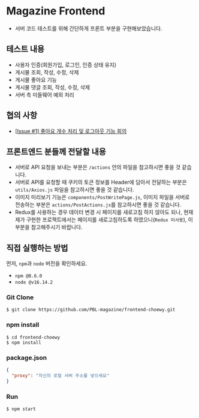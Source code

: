 # Magazine Frontend

- 서버 코드 테스트를 위해 간단하게 프론트 부분을 구현해보았습니다.

## 테스트 내용

- 사용자 인증(회원가입, 로그인, 인증 상태 유지)
- 게시물 조회, 작성, 수정, 삭제
- 게시물 좋아요 기능
- 게시물 댓글 조회, 작성, 수정, 삭제
- 서버 측 미들웨어 예외 처리

## 협의 사항

- [[Issue #1] 좋아요 개수 처리 및 로그아웃 기능 회의](https://github.com/PBL-magazine/frontend-choewy/issues/1)

## 프론트엔드 분들께 전달할 내용

- 서버로 API 요청을 보내는 부분은 `/actions` 안의 파일을 참고하시면 좋을 것 같습니다.
- 서버로 API를 요청할 때 쿠키의 토큰 정보를 Header에 담아서 전달하는 부분은 `utils/Axios.js` 파일을 참고하시면 좋을 것 같습니다.
- 이미지 미리보기 기능은 `components/PostWritePage.js`, 이미지 파일을 서버로 전송하는 부분은 `actions/PostActions.js`를 참고하시면 좋을 것 같습니다.
- Redux를 사용하는 경우 데이터 변경 시 페이지를 새로고침 하지 않아도 되나, 현재 제가 구현한 프로젝트에서는 페이지를 새로고침하도록 하였으니(`Redux 미사용`), 이 부분을 참고해주시기 바랍니다.

## 직접 실행하는 방법

먼저, `npm`과 `node` 버전을 확인하세요.

- `npm @8.6.0`
- `node @v16.14.2`

### Git Clone

```
$ git clone https://github.com/PBL-magazine/frontend-choewy.git
```

### npm install

```
$ cd frontend-choewy
$ npm install
```

### package.json

```json
{
  "proxy": "자신의 로컬 서버 주소를 넣으세요"
}
```

### Run

```
$ npm start
```
